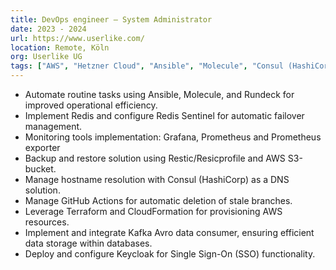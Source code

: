 ```yaml
---
title: DevOps engineer – System Administrator
date: 2023 - 2024
url: https://www.userlike.com/
location: Remote, Köln 
org: Userlike UG
tags: ["AWS", "Hetzner Cloud", "Ansible", "Molecule", "Consul (HashiCorp)", "Redis Sentinel", "Restic", "S3 Bucket", "EC2", "GitHub", "Infrastructure as Code (IaC)", "Backup", "Automatisierung", "Scrum/Agile"]
---
```


- Automate routine tasks using Ansible, Molecule, and Rundeck for improved operational efficiency.
- Implement Redis and configure Redis Sentinel for automatic failover management.
- Monitoring tools implementation: Grafana, Prometheus and Prometheus exporter 
- Backup and restore solution using Restic/Resicprofile and AWS S3-bucket.
- Manage hostname resolution with Consul (HashiCorp) as a DNS solution.
- Manage GitHub Actions for automatic deletion of stale branches.
- Leverage Terraform and CloudFormation for provisioning AWS resources.
- Implement and integrate Kafka Avro data consumer, ensuring efficient data storage within databases.
- Deploy and configure Keycloak for Single Sign-On (SSO) functionality.

